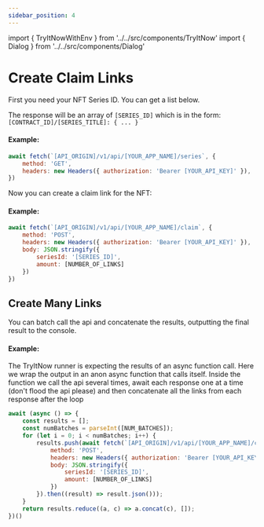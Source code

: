 ```yaml
---
sidebar_position: 4
---
```

import { TryItNowWithEnv } from '../../src/components/TryItNow'
import { Dialog } from '../../src/components/Dialog'

# Create Claim Links

First you need your NFT Series ID. You can get a list below.

The response will be an array of `[SERIES_ID]` which is in the form: `[CONTRACT_ID]/[SERIES_TITLE]: { ... }`

#### Example:

```js
await fetch(`[API_ORIGIN]/v1/api/[YOUR_APP_NAME]/series`, {
	method: 'GET',
	headers: new Headers({ authorization: 'Bearer [YOUR_API_KEY]' }),
})
```
<TryItNowWithEnv />

Now you can create a claim link for the NFT:

#### Example:

```js
await fetch(`[API_ORIGIN]/v1/api/[YOUR_APP_NAME]/claim`, {
	method: 'POST',
	headers: new Headers({ authorization: 'Bearer [YOUR_API_KEY]' }),
	body: JSON.stringify({
		seriesId: '[SERIES_ID]',
		amount: [NUMBER_OF_LINKS]
	})
})
```
<TryItNowWithEnv />

## Create Many Links

You can batch call the api and concatenate the results, outputting the final result to the console.

#### Example:

The TryItNow runner is expecting the results of an async function call. Here we wrap the output in an anon async function that calls itself. Inside the function we call the api several times, await each response one at a time (don't flood the api please) and then concatenate all the links from each response after the loop

```js
await (async () => {
	const results = [];
	const numBatches = parseInt([NUM_BATCHES]);
	for (let i = 0; i < numBatches; i++) {
		results.push(await fetch(`[API_ORIGIN]/v1/api/[YOUR_APP_NAME]/claim`, {
			method: 'POST',
			headers: new Headers({ authorization: 'Bearer [YOUR_API_KEY]' }),
			body: JSON.stringify({
				seriesId: '[SERIES_ID]',
				amount: [NUMBER_OF_LINKS]
			})
		}).then((result) => result.json()));
	}
	return results.reduce((a, c) => a.concat(c), []);
})()
```
<TryItNowWithEnv />

<Dialog />